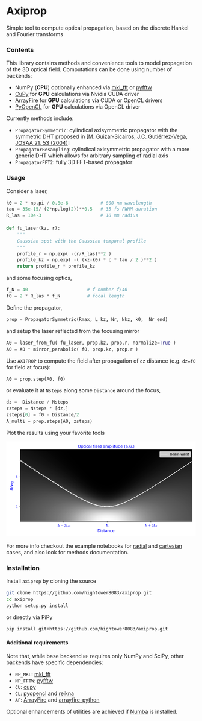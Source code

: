 # Axiprop
Simple tool to compute optical propagation, based on the discrete Hankel and 
Fourier transforms

### Contents

This library contains methods and convenience tools to model propagation of the 3D optical
field. Computations can be done using number of backends:
- NumPy (**CPU**) optionally enhanced via [mkl_fft](https://github.com/IntelPython/mkl_fft) or
[pyfftw](https://github.com/pyFFTW/pyFFTW)
- [CuPy](https://cupy.dev) for **GPU** calculations via Nvidia CUDA driver
- [ArrayFire](https://arrayfire.com) for **GPU** calculations via CUDA or OpenCL drivers
- [PyOpenCL](https://documen.tician.de/pyopencl) for **GPU** calculations via OpenCL driver

Currently methods include:
- `PropagatorSymmetric`: cylindical axisymmetric propagator with the symmetric DHT proposed in 
[[M. Guizar-Sicairos, J.C. Gutiérrez-Vega, JOSAA 21, 53 (2004)](https://doi.org/10.1364/JOSAA.21.000053)]
- `PropagatorResampling`: cylindical axisymmetric propagator with a more generic DHT which allows for arbitrary
sampling of radial axis
- `PropagatorFFT2`: fully 3D FFT-based propagator

### Usage

Consider a laser,
```python 
k0 = 2 * np.pi / 0.8e-6            # 800 nm wavelength
tau = 35e-15/ (2*np.log(2))**0.5   # 35 fs FWHM duration
R_las = 10e-3                      # 10 mm radius

def fu_laser(kz, r):
    """
    Gaussian spot with the Gaussian temporal profile
    """
    profile_r = np.exp( -(r/R_las)**2 )
    profile_kz = np.exp( -( (kz-k0) * c * tau / 2 )**2 )
    return profile_r * profile_kz
```

and some focusing optics,
```python
f_N = 40                      # f-number f/40 
f0 = 2 * R_las * f_N          # focal length
```

Define the propagator,
```python
prop = PropagatorSymmetric(Rmax, L_kz, Nr, Nkz, k0,  Nr_end)
```
and setup the laser reflected from the focusing mirror
```python
A0 = laser_from_fu( fu_laser, prop.kz, prop.r, normalize=True )
A0 = A0 * mirror_parabolic( f0, prop.kz, prop.r )
```

Use `AXIPROP` to compute the field after propagation of `dz` distance 
(e.g. `dz=f0` for field at focus):
```python
A0 = prop.step(A0, f0)
```
or evaluate it at `Nsteps` along some `Distance` around the focus,
```python
dz =  Distance / Nsteps
zsteps = Nsteps * [dz,]
zsteps[0] = f0 - Distance/2
A_multi = prop.steps(A0, zsteps)
```

Plot the results using your favorite tools 

![example_image](https://github.com/hightower8083/axiprop/blob/main/examples/example_figure.png)

For more info checkout the example notebooks for [radial](https://github.com/hightower8083/axiprop/blob/main/examples/example.ipynb) and [cartesian](https://github.com/hightower8083/axiprop/blob/main/examples/test2d.ipynb) cases, and also look for methods documentation.

### Installation

Install `axiprop` by cloning the source 
```bash
git clone https://github.com/hightower8083/axiprop.git
cd axiprop
python setup.py install
```
or directly via PiPy
```bash
pip install git+https://github.com/hightower8083/axiprop.git
```

#### Additional requirements

Note that, while base backend `NP` requires only NumPy and SciPy, other 
backends have specific dependencies:
- `NP_MKL`:  [mkl_fft](https://github.com/IntelPython/mkl_fft)
- `NP_FFTW`: [pyfftw](https://github.com/pyFFTW/pyFFTW)
- `CU`: [cupy](https://cupy.dev)
- `CL`: [pyopencl](https://documen.tician.de/pyopencl) and [reikna](https://github.com/fjarri/reikna)
- `AF`:  [ArrayFire](https://arrayfire.com) and [arrayfire-python](https://github.com/arrayfire/arrayfire-python)

Optional enhancements of utilities are achieved if [Numba](https://numba.pydata.org) is installed.
